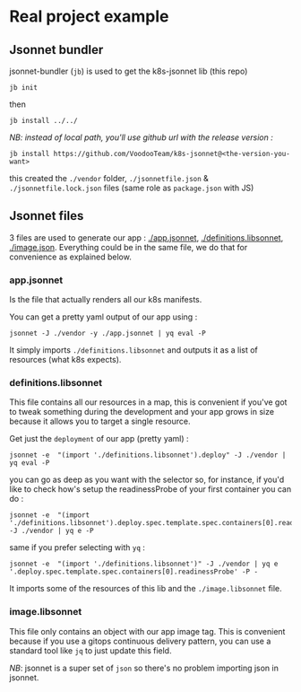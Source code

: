# Real project example

## Jsonnet bundler
jsonnet-bundler (`jb`) is used to get the k8s-jsonnet lib (this repo)

```
jb init
```

then
```
jb install ../../
```

_NB: instead of local path, you'll use github url with the release version :_
```
jb install https://github.com/VoodooTeam/k8s-jsonnet@<the-version-you-want>
```

this created the `./vendor` folder, `./jsonnetfile.json` & `./jsonnetfile.lock.json` files (same role as `package.json` with JS)

## Jsonnet files
3 files are used to generate our app : [./app.jsonnet](./app.jsonnet), [./definitions.libsonnet](./definitions.libsonnet), [./image.json](./image.json). Everything could be in the same file, we do that for convenience as explained below.

### app.jsonnet
Is the file that actually renders all our k8s manifests.

You can get a pretty yaml output of our app using :
```
jsonnet -J ./vendor -y ./app.jsonnet | yq eval -P
```

It simply imports `./definitions.libsonnet` and outputs it as a list of resources (what k8s expects).

### definitions.libsonnet
This file contains all our resources in a map, this is convenient if you've got to tweak something during the development and your app grows in size because it allows you to target a single resource.

Get just the `deployment` of our app (pretty yaml) :
```
jsonnet -e  "(import './definitions.libsonnet').deploy" -J ./vendor | yq eval -P
```

you can go as deep as you want with the selector so, for instance, if you'd like to check how's setup the readinessProbe of your first container you can do :

```
jsonnet -e  "(import './definitions.libsonnet').deploy.spec.template.spec.containers[0].readinessProbe" -J ./vendor | yq e -P
```

same if you prefer selecting with `yq` :
```
jsonnet -e  "(import './definitions.libsonnet')" -J ./vendor | yq e '.deploy.spec.template.spec.containers[0].readinessProbe' -P -
```

It imports some of the resources of this lib and the `./image.libsonnet` file.

### image.libsonnet
This file only contains an object with our app image tag. This is convenient because if you use a gitops continuous delivery pattern, you can use a standard tool like `jq` to just update this field.

_NB_: jsonnet is a super set of `json` so there's no problem importing json in jsonnet.

